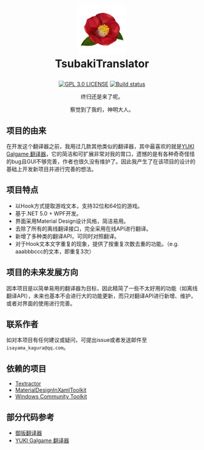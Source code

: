 # <p align="center"> <img width="130" height="130" src="https://github.com/Isayama-Kagura/TsubakiTranslator/blob/main/TsubakiTranslator/Resources/Icon/Tsubaki.png"/> <br/>TsubakiTranslator<br/>
  </p>

<p align="center">
      <a href="/LICENSE"><img src="https://img.shields.io/badge/license-GPL%203.0-blue.svg" alt="GPL 3.0 LICENSE"></a>
      <a href="https://ci.appveyor.com/project/Isayama-Kagura/tsubakitranslator"><img src="https://ci.appveyor.com/api/projects/status/7apiflt07telyd5w?svg=true" alt="Build status"></a>
</p>

<p align="center">终归还是来了呢。</p>

<p align="center">察觉到了我的，神明大人。</p>


## 项目的由来

在开发这个翻译器之前，我用过几款其他类似的翻译器，其中最喜欢的就是[YUKI Galgame 翻译器](https://github.com/project-yuki/YUKI)，它的简洁和可扩展非常对我的胃口，遗憾的是有各种奇奇怪怪的bug且GUI不够完善，作者也很久没有维护了。因此我产生了在该项目的设计的基础上开发新项目并进行完善的想法。

## 项目特点

- 以Hook方式提取游戏文本，支持32位和64位的游戏。
- 基于.NET 5.0 + WPF开发。
- 界面采用Material Design设计风格，简洁易用。
- 去除了所有的离线翻译接口，完全采用在线API进行翻译。
- 新增了多种类的翻译API，可同时对照翻译。
- 对于Hook文本文字重复的现象，提供了按重复次数去重的功能。（e.g. aaabbbccc的文本，即重复3次）

## 项目的未来发展方向

因本项目是以简单易用的翻译器为目标，因此精简了一些不太好用的功能（如离线翻译API），未来也基本不会进行大的功能更新，而只对翻译API进行新增、维护，或者对界面的使用进行完善。

## 联系作者

如对本项目有任何建议或疑问，可提出issue或者发送邮件至`isayama_kagura@qq.com`。

## 依赖的项目
- [Textractor](https://github.com/Artikash/Textractor)
- [MaterialDesignInXamlToolkit](https://github.com/MaterialDesignInXAML/MaterialDesignInXamlToolkit)
- [Windows Community Toolkit](https://github.com/CommunityToolkit/WindowsCommunityToolkit)

## 部分代码参考
- [御坂翻译器](https://github.com/hanmin0822/MisakaTranslator)
- [YUKI Galgame 翻译器](https://github.com/project-yuki/YUKI)

